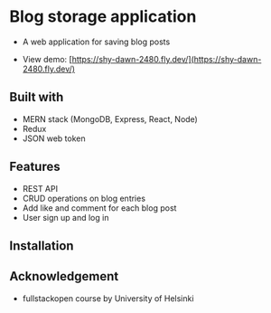 # Blog storage application

- A web application for saving blog posts

- View demo: [https://shy-dawn-2480.fly.dev/](https://shy-dawn-2480.fly.dev/)

## Built with

- MERN stack (MongoDB, Express, React, Node)
- Redux
- JSON web token

## Features

- REST API
- CRUD operations on blog entries
- Add like and comment for each blog post
- User sign up and log in

## Installation

## Acknowledgement

- fullstackopen course by University of Helsinki
